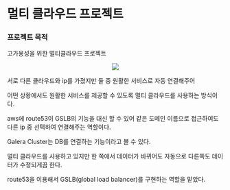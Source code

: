 # 멀티 클라우드 프로젝트

### 프로젝트 목적
고가용성을 위한 멀티클라우드 프로젝트
<p align="center">
  <img src="https://github.com/rubyjane16/GSLB/assets/89911621/e518a1e8-1269-4f1b-9126-ea1802b19d00">
</p>
<p>

서로 다른 클라우드와 ip를 가졌지만 둘 중 원활한 서비스로 자동 연결해주어 

어떤 상황에서도 원활한 서비스를 제공할 수 있도록 멀티 클라우드를 사용하는 방식이다. 

aws에 route53이 GSLB의 기능을 대신 할 수 있어 같은 도메인 이름으로 접근하여도 다른 ip 중 선택하여 연결해주는 역할이다.

Galera Cluster는 DB를 연결하는 기능이라고 볼 수 있다.

멀티 클라우드를 사용하고 있지만 한 쪽에서 데이터가 바뀌어도 자동으로 다른쪽도 데이터가 수정되게끔 한다. 

route53을 이용해서 GSLB(global load balancer)를 구현하는 역할을 맡았다. 
</p>
 
